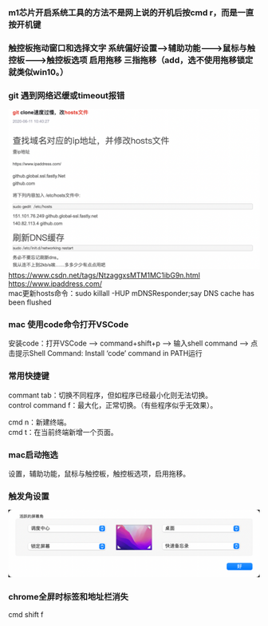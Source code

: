 ### m1芯片开启系统工具的方法不是网上说的开机后按cmd r，而是一直按开机键     

### 触控板拖动窗口和选择文字 系统偏好设置-->辅助功能--->鼠标与触控板--->触控板选项 启用拖移 三指拖移（add，选不使用拖移锁定就类似win10。） 

### git 遇到网络迟缓或timeout报错     
![](2022-06-09-10-19-44.png)        
https://www.csdn.net/tags/NtzaggxsMTM1MC1ibG9n.html     
https://www.ipaddress.com/          
mac更新hosts命令：sudo killall -HUP mDNSResponder;say DNS cache has been flushed        

### mac 使用code命令打开VSCode      
安装code：打开VSCode –> command+shift+p –> 输入shell command –> 点击提示Shell Command: Install ‘code’ command in PATH运行

### 常用快捷键      
commant tab：切换不同程序，但如程序已经最小化则无法切换。       
control command f：最大化，正常切换。（有些程序似乎无效果）。       

cmd n：新建终端。       
cmd t：在当前终端新增一个页面。

### mac启动拖选     
设置，辅助功能，鼠标与触控板，触控板选项，启用拖移。        

### 触发角设置      
![](img/pasteImage-2022-06-10-15-15-25.png)         

### chrome全屏时标签和地址栏消失    
cmd shift f

